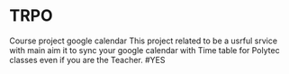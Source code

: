 # TRPO
Course project google calendar
This project related to be a usrful srvice with main aim it to sync your google calendar with Time table for Polytec classes even if you are the Teacher.
#YES
